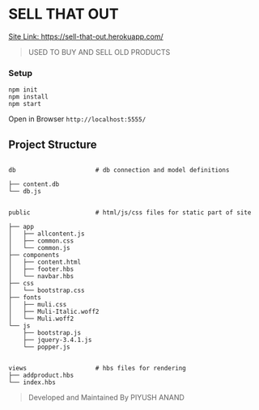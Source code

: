  # SELL THAT OUT 
  [Site Link: https://sell-that-out.herokuapp.com/
](https://sell-that-out.herokuapp.com/
)

> USED TO BUY AND SELL OLD PRODUCTS

### Setup
```
npm init
npm install 
npm start
```
Open in Browser ```http://localhost:5555/```

## Project Structure
```

db                      # db connection and model definitions

├── content.db
└── db.js


public                  # html/js/css files for static part of site

├── app
│   ├── allcontent.js
│   ├── common.css
│   └── common.js
├── components
│   ├── content.html
│   ├── footer.hbs
│   └── navbar.hbs
├── css
│   └── bootstrap.css
├── fonts
│   ├── muli.css
│   ├── Muli-Italic.woff2
│   └── Muli.woff2
└── js
    ├── bootstrap.js
    ├── jquery-3.4.1.js
    └── popper.js


views                   # hbs files for rendering
├── addproduct.hbs
└── index.hbs

```

> Developed and Maintained 
> By PIYUSH ANAND